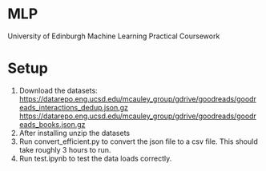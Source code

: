# MLP

University of Edinburgh Machine Learning Practical Coursework

# Setup

1. Download the datasets: https://datarepo.eng.ucsd.edu/mcauley_group/gdrive/goodreads/goodreads_interactions_dedup.json.gz https://datarepo.eng.ucsd.edu/mcauley_group/gdrive/goodreads/goodreads_books.json.gz
2. After installing unzip the datasets
3. Run convert_efficient.py to convert the json file to a csv file. This should take roughly 3 hours to run.
4. Run test.ipynb to test the data loads correctly.
